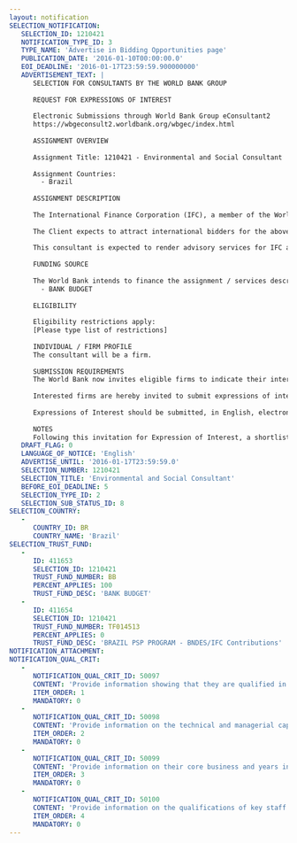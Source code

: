 ```yaml
---
layout: notification
SELECTION_NOTIFICATION: 
   SELECTION_ID: 1210421
   NOTIFICATION_TYPE_ID: 3
   TYPE_NAME: 'Advertise in Bidding Opportunities page'
   PUBLICATION_DATE: '2016-01-10T00:00:00.0'
   EOI_DEADLINE: '2016-01-17T23:59:59.900000000'
   ADVERTISEMENT_TEXT: |
      SELECTION FOR CONSULTANTS BY THE WORLD BANK GROUP
      
      REQUEST FOR EXPRESSIONS OF INTEREST
      
      Electronic Submissions through World Bank Group eConsultant2
      https://wbgeconsult2.worldbank.org/wbgec/index.html
      
      ASSIGNMENT OVERVIEW
      
      Assignment Title: 1210421 - Environmental and Social Consultant
      
      Assignment Countries:
        - Brazil
      
      ASSIGNMENT DESCRIPTION
      
      The International Finance Corporation (IFC), a member of the World Bank Group, is being considered as lead advisor to structure and promote a new Roads Concession Program.
      
      The Client expects to attract international bidders for the above mentioned Concessions Program.
      
      This consultant is expected to render advisory services for IFC and its client related to key socio-environmental issues concerning the Transaction.
      
      FUNDING SOURCE
      
      The World Bank intends to finance the assignment / services described below under the following trust fund(s):
        - BANK BUDGET
      
      ELIGIBILITY
      
      Eligibility restrictions apply:
      [Please type list of restrictions]
      
      INDIVIDUAL / FIRM PROFILE
      The consultant will be a firm. 
      
      SUBMISSION REQUIREMENTS
      The World Bank now invites eligible firms to indicate their interest in providing the services.  Interested firms must provide information indicating that they are qualified to perform the services (brochures, description of similar assignments, experience in similar conditions, availability of appropriate skills among staff, etc. for firms; CV and cover letter for individuals).  Please note that the total size of all attachments should be less than 5MB.  Consultants may associate to enhance their qualifications.
      
      Interested firms are hereby invited to submit expressions of interest.
      
      Expressions of Interest should be submitted, in English, electronically through World Bank Group eTendering (https://wbgeconsult2.worldbank.org/wbgec/index.html)
      
      NOTES
      Following this invitation for Expression of Interest, a shortlist of qualified firms will be formally invited to submit proposals.  Shortlisting and selection will be subject to the availability of funding.
   DRAFT_FLAG: 0
   LANGUAGE_OF_NOTICE: 'English'
   ADVERTISE_UNTIL: '2016-01-17T23:59:59.0'
   SELECTION_NUMBER: 1210421
   SELECTION_TITLE: 'Environmental and Social Consultant'
   BEFORE_EOI_DEADLINE: 5
   SELECTION_TYPE_ID: 2
   SELECTION_SUB_STATUS_ID: 8
SELECTION_COUNTRY: 
   - 
      COUNTRY_ID: BR
      COUNTRY_NAME: 'Brazil'
SELECTION_TRUST_FUND: 
   - 
      ID: 411653
      SELECTION_ID: 1210421
      TRUST_FUND_NUMBER: BB
      PERCENT_APPLIES: 100
      TRUST_FUND_DESC: 'BANK BUDGET'
   - 
      ID: 411654
      SELECTION_ID: 1210421
      TRUST_FUND_NUMBER: TF014513
      PERCENT_APPLIES: 0
      TRUST_FUND_DESC: 'BRAZIL PSP PROGRAM - BNDES/IFC Contributions'
NOTIFICATION_ATTACHMENT: 
NOTIFICATION_QUAL_CRIT: 
   - 
      NOTIFICATION_QUAL_CRIT_ID: 50097
      CONTENT: 'Provide information showing that they are qualified in the field of the assignment.'
      ITEM_ORDER: 1
      MANDATORY: 0
   - 
      NOTIFICATION_QUAL_CRIT_ID: 50098
      CONTENT: 'Provide information on the technical and managerial capabilities of the firm.'
      ITEM_ORDER: 2
      MANDATORY: 0
   - 
      NOTIFICATION_QUAL_CRIT_ID: 50099
      CONTENT: 'Provide information on their core business and years in business.'
      ITEM_ORDER: 3
      MANDATORY: 0
   - 
      NOTIFICATION_QUAL_CRIT_ID: 50100
      CONTENT: 'Provide information on the qualifications of key staff.'
      ITEM_ORDER: 4
      MANDATORY: 0
---
```

